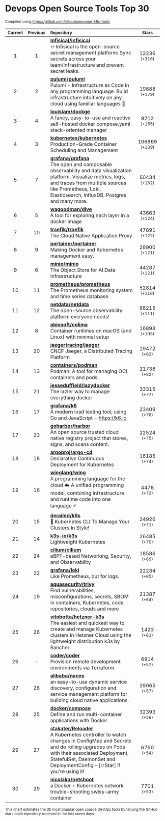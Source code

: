 # Devops Open Source Tools Top 30
<sup>Compiled using https://github.com/vilaca/awesome-k8s-tools</sup>
<div align="center">

|<sub>Current</sub>|<sub>Previous</sub>|<sub>Repository</sub>|<sub>Stars</sub>|
|:---:|:---:|:---|:---:|
|1|1|[**Infisical/infisical**](https://github.com/Infisical/infisical)<br/>♾ Infisical is the open-source secret management platform: Sync secrets across your team/infrastructure and prevent secret leaks.|12236 <sup>(+316)</sup>|
|2|2|[**pulumi/pulumi**](https://github.com/pulumi/pulumi)<br/>Pulumi - Infrastructure as Code in any programming language. Build infrastructure intuitively on any cloud using familiar languages 🚀|19888 <sup>(+179)</sup>|
|3|4|[**louislam/dockge**](https://github.com/louislam/dockge)<br/>A fancy, easy-to-use and reactive self-hosted docker compose.yaml stack-oriented manager|9212 <sup>(+155)</sup>|
|4|3|[**kubernetes/kubernetes**](https://github.com/kubernetes/kubernetes)<br/>Production-Grade Container Scheduling and Management|106869 <sup>(+139)</sup>|
|5|7|[**grafana/grafana**](https://github.com/grafana/grafana)<br/>The open and composable observability and data visualization platform. Visualize metrics, logs, and traces from multiple sources like Prometheus, Loki, Elasticsearch, InfluxDB, Postgres and many more. |60434 <sup>(+132)</sup>|
|6|5|[**wagoodman/dive**](https://github.com/wagoodman/dive)<br/>A tool for exploring each layer in a docker image|43663 <sup>(+124)</sup>|
|7|10|[**traefik/traefik**](https://github.com/traefik/traefik)<br/>The Cloud Native Application Proxy|47891 <sup>(+122)</sup>|
|8|9|[**portainer/portainer**](https://github.com/portainer/portainer)<br/>Making Docker and Kubernetes management easy.|28900 <sup>(+121)</sup>|
|9|6|[**minio/minio**](https://github.com/minio/minio)<br/>The Object Store for AI Data Infrastructure|44287 <sup>(+121)</sup>|
|10|11|[**prometheus/prometheus**](https://github.com/prometheus/prometheus)<br/>The Prometheus monitoring system and time series database.|52814 <sup>(+116)</sup>|
|11|12|[**netdata/netdata**](https://github.com/netdata/netdata)<br/>The open-source observability platform everyone needs!|68215 <sup>(+111)</sup>|
|12|8|[**abiosoft/colima**](https://github.com/abiosoft/colima)<br/>Container runtimes on macOS (and Linux) with minimal setup|16898 <sup>(+105)</sup>|
|13|20|[**jaegertracing/jaeger**](https://github.com/jaegertracing/jaeger)<br/>CNCF Jaeger, a Distributed Tracing Platform|19472 <sup>(+82)</sup>|
|14|13|[**containers/podman**](https://github.com/containers/podman)<br/>Podman: A tool for managing OCI containers and pods.|21738 <sup>(+82)</sup>|
|15|21|[**jesseduffield/lazydocker**](https://github.com/jesseduffield/lazydocker)<br/>The lazier way to manage everything docker|33315 <sup>(+77)</sup>|
|16|17|[**grafana/k6**](https://github.com/grafana/k6)<br/>A modern load testing tool, using Go and JavaScript - https://k6.io|23409 <sup>(+76)</sup>|
|17|23|[**goharbor/harbor**](https://github.com/goharbor/harbor)<br/>An open source trusted cloud native registry project that stores, signs, and scans content.|22524 <sup>(+75)</sup>|
|18|18|[**argoproj/argo-cd**](https://github.com/argoproj/argo-cd)<br/>Declarative Continuous Deployment for Kubernetes|16185 <sup>(+74)</sup>|
|19|16|[**winglang/wing**](https://github.com/winglang/wing)<br/>A programming language for the cloud ☁️ A unified programming model, combining infrastructure and runtime code into one language ⚡|4478 <sup>(+72)</sup>|
|20|15|[**derailed/k9s**](https://github.com/derailed/k9s)<br/>🐶 Kubernetes CLI To Manage Your Clusters In Style!|24926 <sup>(+71)</sup>|
|21|14|[**k3s-io/k3s**](https://github.com/k3s-io/k3s)<br/>Lightweight Kubernetes|26485 <sup>(+70)</sup>|
|22|24|[**cilium/cilium**](https://github.com/cilium/cilium)<br/>eBPF-based Networking, Security, and Observability|18586 <sup>(+69)</sup>|
|23|22|[**grafana/loki**](https://github.com/grafana/loki)<br/>Like Prometheus, but for logs.|22234 <sup>(+65)</sup>|
|24|19|[**aquasecurity/trivy**](https://github.com/aquasecurity/trivy)<br/>Find vulnerabilities, misconfigurations, secrets, SBOM in containers, Kubernetes, code repositories, clouds and more|21387 <sup>(+64)</sup>|
|25|26|[**vitobotta/hetzner-k3s**](https://github.com/vitobotta/hetzner-k3s)<br/>The easiest and quickest way to create and manage Kubernetes clusters in Hetzner Cloud using the lightweight distribution k3s by Rancher.|1423 <sup>(+61)</sup>|
|26|-|[**coder/coder**](https://github.com/coder/coder)<br/>Provision remote development environments via Terraform|6914 <sup>(+57)</sup>|
|27|28|[**alibaba/nacos**](https://github.com/alibaba/nacos)<br/>an easy-to-use dynamic service discovery, configuration and service management platform for building cloud native applications.|29065 <sup>(+57)</sup>|
|28|25|[**docker/compose**](https://github.com/docker/compose)<br/>Define and run multi-container applications with Docker|32393 <sup>(+56)</sup>|
|29|27|[**stakater/Reloader**](https://github.com/stakater/Reloader)<br/>A Kubernetes controller to watch changes in ConfigMap and Secrets and do rolling upgrades on Pods with their associated Deployment, StatefulSet, DaemonSet and DeploymentConfig – [✩Star] if you're using it!|6760 <sup>(+54)</sup>|
|30|29|[**nicolaka/netshoot**](https://github.com/nicolaka/netshoot)<br/>a Docker + Kubernetes network trouble-shooting swiss-army container|7701 <sup>(+53)</sup>|


</div>

<sub>This chart estimates the 30 most popular open source DevOps tools by tallying the GitHub stars each repository received in the last seven days.</sub>
